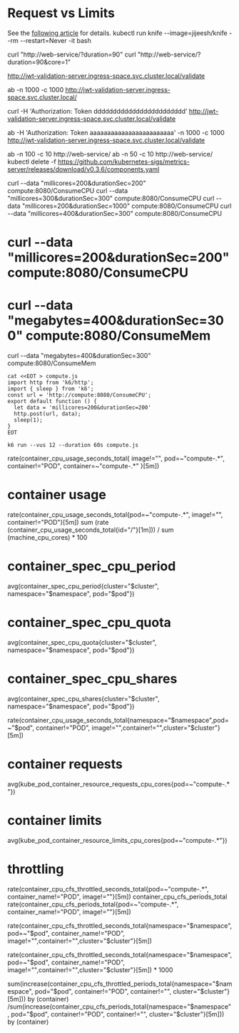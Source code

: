 # Request vs Limits

See the [following article](https://vincentlauzon.com/2019/04/02/requests-vs-limits-in-kubernetes/) for details.
kubectl run knife --image=jijeesh/knife --rm --restart=Never -it bash

curl "http://web-service/?duration=90"
curl "http://web-service/?duration=90&core=1"

http://jwt-validation-server.ingress-space.svc.cluster.local/validate

ab -n 1000 -c 1000 http://jwt-validation-server.ingress-space.svc.cluster.local/

curl -H 'Authorization: Token dddddddddddddddddddddddd' http://jwt-validation-server.ingress-space.svc.cluster.local/validate


ab -H 'Authorization: Token aaaaaaaaaaaaaaaaaaaaaaaa' -n 1000 -c 1000 http://jwt-validation-server.ingress-space.svc.cluster.local/validate


ab -n 100 -c 10 http://web-service/
ab -n 50 -c 10 http://web-service/
kubectl delete -f https://github.com/kubernetes-sigs/metrics-server/releases/download/v0.3.6/components.yaml

curl --data "millicores=200&durationSec=200" compute:8080/ConsumeCPU
curl --data "millicores=300&durationSec=300" compute:8080/ConsumeCPU
curl --data "millicores=200&durationSec=1000" compute:8080/ConsumeCPU
curl --data "millicores=400&durationSec=300" compute:8080/ConsumeCPU
# curl --data "millicores=200&durationSec=200" compute:8080/ConsumeCPU
# curl --data "megabytes=400&durationSec=300" compute:8080/ConsumeMem

curl --data "megabytes=400&durationSec=300" compute:8080/ConsumeMem

```
cat <<EOT > compute.js
import http from 'k6/http';
import { sleep } from 'k6';
const url = 'http://compute:8080/ConsumeCPU';
export default function () {
  let data = 'millicores=200&durationSec=200'
  http.post(url, data);
  sleep(1);
}
EOT

```
````
k6 run --vus 12 --duration 60s compute.js

````





rate(container_cpu_usage_seconds_total{ image!="", pod=~"compute-.*", container!="POD", container=~"compute-.*" }[5m])
# container usage
rate(container_cpu_usage_seconds_total{pod=~"compute-.*", image!="", container!="POD"}[5m])
sum (rate (container_cpu_usage_seconds_total{id="/"}[1m])) / sum (machine_cpu_cores) * 100
# container_spec_cpu_period
avg(container_spec_cpu_period{cluster="$cluster", namespace="$namespace", pod="$pod"})
# container_spec_cpu_quota
avg(container_spec_cpu_quota{cluster="$cluster", namespace="$namespace", pod="$pod"})
# container_spec_cpu_shares
avg(container_spec_cpu_shares{cluster="$cluster", namespace="$namespace", pod="$pod"})

rate(container_cpu_usage_seconds_total{namespace="$namespace",pod=~"$pod", container!="POD", image!="",container!="",cluster="$cluster"}[5m])
# container requests
avg(kube_pod_container_resource_requests_cpu_cores{pod=~"compute-.*"})

# container limits
avg(kube_pod_container_resource_limits_cpu_cores{pod=~"compute-.*"})

# throttling
rate(container_cpu_cfs_throttled_seconds_total{pod=~"compute-.*", container_name!="POD", image!=""}[5m])
container_cpu_cfs_periods_total
rate(container_cpu_cfs_periods_total{pod=~"compute-.*", container_name!="POD", image!=""}[5m])


rate(container_cpu_cfs_throttled_seconds_total{namespace="$namespace",pod=~"$pod", container_name!="POD", image!="",container!="",cluster="$cluster"}[5m])

rate(container_cpu_cfs_throttled_seconds_total{namespace="$namespace",pod=~"$pod", container_name!="POD", image!="",container!="",cluster="$cluster"}[5m]) * 1000



sum(increase(container_cpu_cfs_throttled_periods_total{namespace="$namespace", pod="$pod", container!="POD", container!="", cluster="$cluster"}[5m])) by (container) /sum(increase(container_cpu_cfs_periods_total{namespace="$namespace", pod="$pod", container!="POD", container!="", cluster="$cluster"}[5m])) by (container)